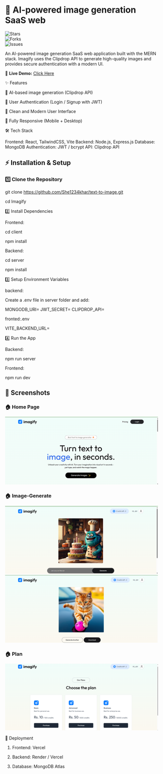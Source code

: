 # 🛒 AI-powered image generation SaaS web  

![Stars](https://img.shields.io/github/stars/She1234khar/text-to-image?style=social)  
![Forks](https://img.shields.io/github/forks/She1234khar/text-to-image?style=social)  
![Issues](https://img.shields.io/github/issues/She1234khar/text-to-image)  

An AI-powered image generation SaaS web application built with the MERN stack.
Imagify uses the Clipdrop API to generate high-quality images and provides secure authentication with a modern UI.

🔗 **Live Demo:** [Click Here](https://imagify-shozab.vercel.app/) 

✨ Features

🤖 AI-based image generation (Clipdrop API)

🔐 User Authentication (Login / Signup with JWT)

🎨 Clean and Modern User Interface

📱 Fully Responsive (Mobile + Desktop)

🛠️ Tech Stack

Frontend: React, TailwindCSS, Vite
Backend: Node.js, Express.js
Database: MongoDB
Authentication: JWT / bcrypt
API: Clipdrop API

## ⚡ Installation & Setup

### 1️⃣ Clone the Repository

git clone https://github.com/She1234khar/text-to-image.git

cd Imagify

2️⃣ Install Dependencies

Frontend:

cd client

npm install


Backend:

cd server

npm install


3️⃣ Setup Environment Variables

backend:

Create a .env file in server folder and add:

MONGODB_URI=<your-mongodb-connection-string>
JWT_SECRET=<your-jwt-secret>
CLIPDROP_API=<your-clipdrop-api-key>

fronted:.env

VITE_BACKEND_URL=<your-server-url>




4️⃣ Run the App

Backend:

npm run server


Frontend:

npm run dev

## 📸 Screenshots  

### 🏠 Home Page  
![Home](https://github.com/She1234khar/text-to-image/blob/main/Screenshot%202025-09-08%20001541.png?raw=true)

### 🏠 Image-Generate  
![Image](https://github.com/She1234khar/text-to-image/blob/main/Screenshot%202025-09-07%20234852.png?raw=true)
![Image1](https://github.com/She1234khar/text-to-image/blob/main/Screenshot%202025-09-07%20234812.png?raw=true)


### 🏠 Plan 
![Plan](https://github.com/She1234khar/text-to-image/blob/main/Screenshot%202025-09-08%20001336.png?raw=true)


🚀 Deployment

1) Frontend: Vercel

2) Backend: Render / Vercel

3) Database: MongoDB Atlas






 
 
